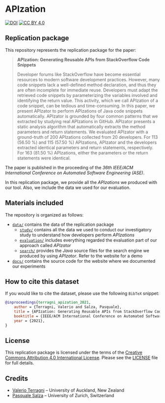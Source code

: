 # APIzation

[![DOI](https://zenodo.org/badge/276175723.svg)](https://zenodo.org/badge/latestdoi/276175723)
[![CC BY 4.0](https://img.shields.io/badge/License-CC%20BY%204.0-lightgrey.svg)](http://creativecommons.org/licenses/by/4.0/)

## Replication package

This repository represents the replication package for the paper:

> **APIzation: Generating Reusable APIs from StackOverflow Code Snippets**
>
> Developer forums like StackOverflow have become essential resources to modern software development practices. However, many code snippets lack a well-defined method declaration, and thus they are often incomplete for immediate reuse. Developers must adapt the retrieved code snippets by parameterizing the variables involved and identifying the return value. This activity, which we call APIzation of a code snippet, can be tedious and time-consuming. In this paper, we present APIzator to perform APIzations of Java code snippets automatically. APIzator is grounded by four common patterns that we extracted by studying real APIzations in GitHub. APIzator presents a static analysis algorithm that automatically extracts the method parameters and return statements. We evaluated APIzator with a ground-truth of 200 APIzations collected from 20 developers. For 113 (56.50 %) and 115 (57.50 %) APIzations, APIzator and the developers extracted identical parameters and return statements, respectively. For 163 (81.50 %) APIzations, either the parameters or the return statements were identical.

The paper is published in the proceeding of the *36th IEEE/ACM International Conference on Automated Software Engineering (ASE)*.

In this replication package, we provide all the *APIzations* we produced with our tool.
Also, we include the data we used for our evaluation.

## Materials included

The repository is organized as follows:

* [`data/`](data/) contains the data of the replication package
  * [`study/`](study/) contains all the data we used to conduct our investigatory study to understand how developers perform *APIzations*
  * [`evaluation/`](evaluation/) includes everything regarded the evaluation part of our approach called *APIzator*
  * [`search/`](search/) provides the *Java* source files for the search engine we produced by using *APIzator*. Refer to the website for a demo
* [`docs/`](docs/) contains the source code for the website where we documented our experiments

## How to cite this dataset

If you would like to cite the dataset, please use the following `BibTeX` snippet:

```bibtex
@inproceedings{terragni_apization_2021,
    author = {Terragni, Valerio and Salza, Pasquale},
    title = {APIzation: Generating Reusable APIs from StackOverflow Code Snippets},
    booktitle = {IEEE/ACM International Conference on Automated Software Engineering (ASE)},
    year = {2021},
}
```

## License

This replication package is licensed under the terms of the [Creative Commons Attribution 4.0 International License](http://creativecommons.org/licenses/by/4.0/).
Please see the [LICENSE](LICENSE) file for full details.

## Credits

* [Valerio Terragni](mailto:valerio.terragni@usi.ch) – University of Auckland, New Zealand
* [Pasquale Salza](mailto:salza@ifi.uzh.ch) – University of Zurich, Switzerland
